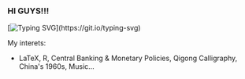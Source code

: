 ### HI GUYS!!!
[![Typing SVG](https://readme-typing-svg.demolab.com?font=Open+Sans&pause=1000&color=0011F7&center=true&vCenter=true&multiline=true&random=false&width=435&height=100&lines=Hello+World!;This+is+Zhijie+Gao's+Github+homepage.)](https://git.io/typing-svg)

My interets:
- LaTeX, R, Central Banking & Monetary Policies, Qigong Calligraphy, China's 1960s, Music...
 
<!--
**Andygao19/Andygao19** is a ✨ _special_ ✨ repository because its `README.md` (this file) appears on your GitHub profile.

Here are some ideas to get you started:

- 🔭 I’m currently working on ...
- 🌱 I’m currently learning ...
- 👯 I’m looking to collaborate on ...
- 🤔 I’m looking for help with ...
- 💬 Ask me about ...
- 📫 How to reach me: ...
- 😄 Pronouns: ...
- ⚡ Fun fact: ...
-->
